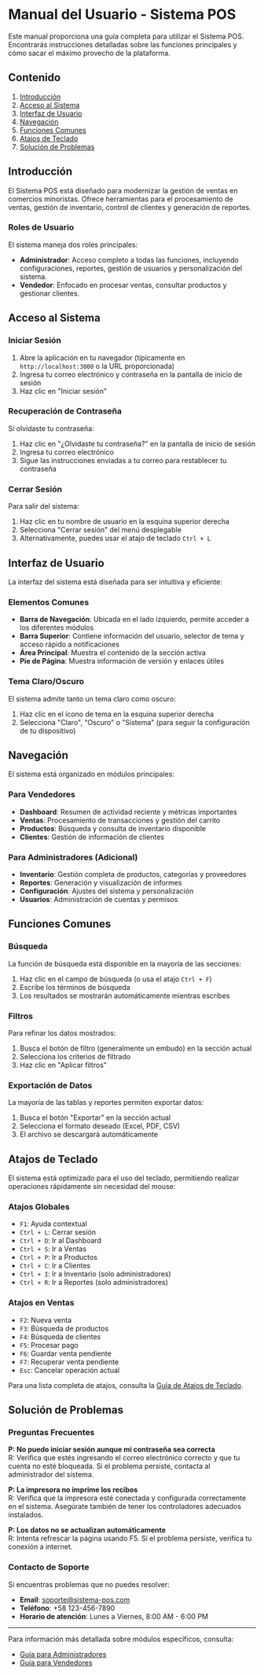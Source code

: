# Manual del Usuario - Sistema POS

Este manual proporciona una guía completa para utilizar el Sistema POS. Encontrarás instrucciones detalladas sobre las funciones principales y cómo sacar el máximo provecho de la plataforma.

## Contenido

1. [Introducción](#introducción)
2. [Acceso al Sistema](#acceso-al-sistema)
3. [Interfaz de Usuario](#interfaz-de-usuario)
4. [Navegación](#navegación)
5. [Funciones Comunes](#funciones-comunes)
6. [Atajos de Teclado](#atajos-de-teclado)
7. [Solución de Problemas](#solución-de-problemas)

## Introducción

El Sistema POS está diseñado para modernizar la gestión de ventas en comercios minoristas. Ofrece herramientas para el procesamiento de ventas, gestión de inventario, control de clientes y generación de reportes.

### Roles de Usuario

El sistema maneja dos roles principales:

- **Administrador**: Acceso completo a todas las funciones, incluyendo configuraciones, reportes, gestión de usuarios y personalización del sistema.
- **Vendedor**: Enfocado en procesar ventas, consultar productos y gestionar clientes.

## Acceso al Sistema

### Iniciar Sesión

1. Abre la aplicación en tu navegador (típicamente en `http://localhost:3000` o la URL proporcionada)
2. Ingresa tu correo electrónico y contraseña en la pantalla de inicio de sesión
3. Haz clic en "Iniciar sesión"

### Recuperación de Contraseña

Si olvidaste tu contraseña:

1. Haz clic en "¿Olvidaste tu contraseña?" en la pantalla de inicio de sesión
2. Ingresa tu correo electrónico
3. Sigue las instrucciones enviadas a tu correo para restablecer tu contraseña

### Cerrar Sesión

Para salir del sistema:

1. Haz clic en tu nombre de usuario en la esquina superior derecha
2. Selecciona "Cerrar sesión" del menú desplegable
3. Alternativamente, puedes usar el atajo de teclado `Ctrl + L`

## Interfaz de Usuario

La interfaz del sistema está diseñada para ser intuitiva y eficiente:

### Elementos Comunes

- **Barra de Navegación**: Ubicada en el lado izquierdo, permite acceder a los diferentes módulos
- **Barra Superior**: Contiene información del usuario, selector de tema y acceso rápido a notificaciones
- **Área Principal**: Muestra el contenido de la sección activa
- **Pie de Página**: Muestra información de versión y enlaces útiles

### Tema Claro/Oscuro

El sistema admite tanto un tema claro como oscuro:

1. Haz clic en el ícono de tema en la esquina superior derecha
2. Selecciona "Claro", "Oscuro" o "Sistema" (para seguir la configuración de tu dispositivo)

## Navegación

El sistema está organizado en módulos principales:

### Para Vendedores

- **Dashboard**: Resumen de actividad reciente y métricas importantes
- **Ventas**: Procesamiento de transacciones y gestión del carrito
- **Productos**: Búsqueda y consulta de inventario disponible
- **Clientes**: Gestión de información de clientes

### Para Administradores (Adicional)

- **Inventario**: Gestión completa de productos, categorías y proveedores
- **Reportes**: Generación y visualización de informes
- **Configuración**: Ajustes del sistema y personalización
- **Usuarios**: Administración de cuentas y permisos

## Funciones Comunes

### Búsqueda

La función de búsqueda está disponible en la mayoría de las secciones:

1. Haz clic en el campo de búsqueda (o usa el atajo `Ctrl + F`)
2. Escribe los términos de búsqueda
3. Los resultados se mostrarán automáticamente mientras escribes

### Filtros

Para refinar los datos mostrados:

1. Busca el botón de filtro (generalmente un embudo) en la sección actual
2. Selecciona los criterios de filtrado
3. Haz clic en "Aplicar filtros"

### Exportación de Datos

La mayoría de las tablas y reportes permiten exportar datos:

1. Busca el botón "Exportar" en la sección actual
2. Selecciona el formato deseado (Excel, PDF, CSV)
3. El archivo se descargará automáticamente

## Atajos de Teclado

El sistema está optimizado para el uso del teclado, permitiendo realizar operaciones rápidamente sin necesidad del mouse:

### Atajos Globales

- `F1`: Ayuda contextual
- `Ctrl + L`: Cerrar sesión
- `Ctrl + D`: Ir al Dashboard
- `Ctrl + S`: Ir a Ventas
- `Ctrl + P`: Ir a Productos
- `Ctrl + C`: Ir a Clientes
- `Ctrl + I`: Ir a Inventario (solo administradores)
- `Ctrl + R`: Ir a Reportes (solo administradores)

### Atajos en Ventas

- `F2`: Nueva venta
- `F3`: Búsqueda de productos
- `F4`: Búsqueda de clientes
- `F5`: Procesar pago
- `F6`: Guardar venta pendiente
- `F7`: Recuperar venta pendiente
- `Esc`: Cancelar operación actual

Para una lista completa de atajos, consulta la [Guía de Atajos de Teclado](keyboard-shortcuts.md).

## Solución de Problemas

### Preguntas Frecuentes

**P: No puedo iniciar sesión aunque mi contraseña sea correcta**  
R: Verifica que estés ingresando el correo electrónico correcto y que tu cuenta no esté bloqueada. Si el problema persiste, contacta al administrador del sistema.

**P: La impresora no imprime los recibos**  
R: Verifica que la impresora esté conectada y configurada correctamente en el sistema. Asegúrate también de tener los controladores adecuados instalados.

**P: Los datos no se actualizan automáticamente**  
R: Intenta refrescar la página usando F5. Si el problema persiste, verifica tu conexión a internet.

### Contacto de Soporte

Si encuentras problemas que no puedes resolver:

- **Email**: soporte@sistema-pos.com
- **Teléfono**: +58 123-456-7890
- **Horario de atención**: Lunes a Viernes, 8:00 AM - 6:00 PM

---

Para información más detallada sobre módulos específicos, consulta:
- [Guía para Administradores](admin-guide.md)
- [Guía para Vendedores](seller-guide.md) 